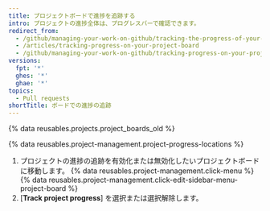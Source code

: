 ```yaml
---
title: プロジェクトボードで進捗を追跡する
intro: プロジェクトの進捗全体は、プログレスバーで確認できます。
redirect_from:
  - /github/managing-your-work-on-github/tracking-the-progress-of-your-work-with-project-boards/tracking-progress-on-your-project-board
  - /articles/tracking-progress-on-your-project-board
  - /github/managing-your-work-on-github/tracking-progress-on-your-project-board
versions:
  fpt: '*'
  ghes: '*'
  ghae: '*'
topics:
  - Pull requests
shortTitle: ボードでの進捗の追跡
---
```


{% data reusables.projects.project_boards_old %}

{% data reusables.project-management.project-progress-locations %}

1. プロジェクトの進捗の追跡を有効化または無効化したいプロジェクトボードに移動します。
{% data reusables.project-management.click-menu %}
{% data reusables.project-management.click-edit-sidebar-menu-project-board %}
4. [**Track project progress**] を選択または選択解除します。
